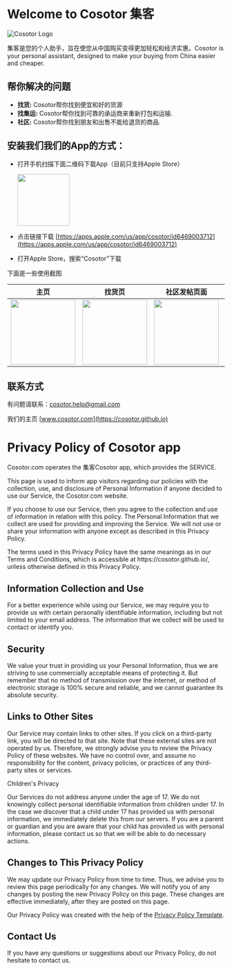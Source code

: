 
# Welcome to Cosotor 集客

![Cosotor Logo](https://cosotor.github.io/logo.png)

集客是您的个人助手，旨在使您从中国购买变得更加轻松和经济实惠。Cosotor is your personal assistant, designed to make your buying from China easier and cheaper. 

## 帮你解决的问题

- **找货:** Cosotor帮你找到便宜和好的货源
- **找集运:** Cosotor帮你找到可靠的承运商来重新打包和运输.
- **社区:** Cosotor帮你找到朋友和出售不能给退货的商品.


## 安装我们我们的App的方式：

- 打开手机扫描下面二维码下载App（目前只支持Apple Store）

  <img src="https://cosotor.github.io/cosotor-qr-code.png" width="120" height="120">
  
- 点击链接下载 [https://apps.apple.com/us/app/cosotor/id6469003712](https://apps.apple.com/us/app/cosotor/id6469003712)
- 打开Apple Store，搜索“Cosotor"下载

下面是一些使用截图

| 主页  | 找货页 | 社区发帖页面 | 也支持英文 |
| ------------- | ------------- |------------- | ------------- |
| <img src="https://cosotor.github.io/0-main-zh.png" width="150">  | <img src="https://cosotor.github.io/1-buy-zh.png" width="150"> | <img src="https://cosotor.github.io/2-com.png" width="150"> | <img src="https://cosotor.github.io/0-main-en.png" width="150">



## 联系方式
有问题请联系：[cosotor.help@gmail.com](mailto:cosotor.help@gmail.com)

我们的主页 [www.cosotor.com](https://cosotor.github.io)



<h1>Privacy Policy of Cosotor app</h1>

<p>Cosotor.com operates the 集客Cosotor app, which provides the SERVICE.</p>

<p>This page is used to inform app visitors regarding our policies with the collection, use, and disclosure of Personal Information if anyone decided to use our Service, the Cosotor.com website.</p>

<p>If you choose to use our Service, then you agree to the collection and use of information in relation with this policy. The Personal Information that we collect are used for providing and improving the Service. We will not use or share your information with anyone except as described in this Privacy Policy.</p>

<p>The terms used in this Privacy Policy have the same meanings as in our Terms and Conditions, which is accessible at https://cosotor.github.io/, unless otherwise defined in this Privacy Policy.</p>

<h2>Information Collection and Use</h2>

<p>For a better experience while using our Service, we may require you to provide us with certain personally identifiable information, including but not limited to your email address. The information that we collect will be used to contact or identify you.</p>


<h2>Security</h2>

<p>We value your trust in providing us your Personal Information, thus we are striving to use commercially acceptable means of protecting it. But remember that no method of transmission over the internet, or method of electronic storage is 100% secure and reliable, and we cannot guarantee its absolute security.</p>

<h2>Links to Other Sites</h2>

<p>Our Service may contain links to other sites. If you click on a third-party link, you will be directed to that site. Note that these external sites are not operated by us. Therefore, we strongly advise you to review the Privacy Policy of these websites. We have no control over, and assume no responsibility for the content, privacy policies, or practices of any third-party sites or services.</p>

<p>Children's Privacy</p>

<p>Our Services do not address anyone under the age of 17. We do not knowingly collect personal identifiable information from children under 17. In the case we discover that a child under 17 has provided us with personal information, we immediately delete this from our servers. If you are a parent or guardian and you are aware that your child has provided us with personal information, please contact us so that we will be able to do necessary actions.</p>

<h2>Changes to This Privacy Policy</h2>

<p>We may update our Privacy Policy from time to time. Thus, we advise you to review this page periodically for any changes. We will notify you of any changes by posting the new Privacy Policy on this page. These changes are effective immediately, after they are posted on this page.</p>

<p>Our Privacy Policy was created with the help of the <a href="https://www.privacypolicytemplate.net">Privacy Policy Template</a>.</p>

<h2>Contact Us</h2>

<p>If you have any questions or suggestions about our Privacy Policy, do not hesitate to contact us.</p>
